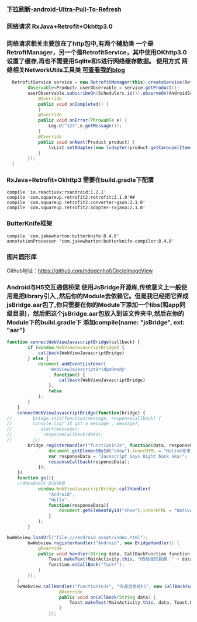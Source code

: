 ### [下拉刷新-android-Ultra-Pull-To-Refresh](https://github.com/liaohuqiu/android-Ultra-Pull-To-Refresh)
### 网络请求 RxJava+Retrofit+Okhttp3.0
### 网络请求相关主要放在了http包中,有两个辅助类 一个是RetroftManager，另一个是RetrofitService，其中使用OKhttp3.0设置了缓存,再也不需要用Sqlite和S进行网络缓存数据。 使用方式 网络相关NetworkUtils工具类 [可查看我的blog](https://blog.csdn.net/qq_21937107/article/details/79904324)
```java
  RetrofitService service = new RetrofitManager(this).createService(RetrofitService.class);
        Observable<Product> userObservable = service.getProduct();
        userObservable.subscribeOn(Schedulers.io()).observeOn(AndroidSchedulers.mainThread()).subscribe(new Subscriber<Product>() {
            @Override
            public void onCompleted() {
            }
            @Override
            public void onError(Throwable e) {
                Log.d("123",e.getMessage());
            }
            @Override
            public void onNext(Product product) {
                lvList.setAdapter(new lvdapter(product.getCarouselItems(),LoginActivity.this));
            }
        });
  }
```
### RxJava+Retrofit+Okhttp3 需要在build.gradle下配置 
    compile 'io.reactivex:rxandroid:1.2.1'
    compile 'com.squareup.retrofit2:retrofit:2.1.0'##
    compile 'com.squareup.retrofit2:converter-gson:2.1.0'
    compile 'com.squareup.retrofit2:adapter-rxjava:2.1.0'
 ### ButterKnife框架
    compile 'com.jakewharton:butterknife:8.4.0'
    annotationProcessor 'com.jakewharton:butterknife-compiler:8.4.0'
 ### 图片圆形库
Github地址：https://github.com/hdodenhof/CircleImageView
### Android与H5交互通信桥梁 使用JsBridge开源库,传统意义上一般使用是把library引入 ,然后你的Module去依赖它。但是我已经把它弄成 jsBridge.aar包了,你只需要在你的Module下添加一个libs(和app同级目录)，然后把这个jsBridge.aar包放入到该文件夹中,然后在你的Module下的build.gradle下 添加compile(name: "jsBridge", ext: "aar")
```javascript
function connectWebViewJavascriptBridge(callback) {
        if (window.WebViewJavascriptBridge) {
            callback(WebViewJavascriptBridge)
        } else {
            document.addEventListener(
                'WebViewJavascriptBridgeReady'
                , function() {
                    callback(WebViewJavascriptBridge)
                },
                false
            );
        }
    }
    connectWebViewJavascriptBridge(function(bridge) {
//        bridge.init(function(message, responseCallback) {
//        console.log('JS got a message', message);
//           alert(message);
//            responseCallback(data);
//        });
        bridge.registerHandler("functionInJs", function(data, responseCallback) {
                document.getElementById("show").innerHTML = "Native发来的消息是：" + data;
                var responseData = "Javascript Says Right back aka!";
                responseCallback(responseData);
            });
    })
    function go(){
    //给android 发送消息
            window.WebViewJavascriptBridge.callHandler(
                "Android",
                "Hello",
                function(responseData){
                    document.getElementById("show").innerHTML = "Native给我的数据:"+responseData;
                }
            );
        }

```
```java
bwWebview.loadUrl("file:///android_asset/index.html");
        bwWebview.registerHandler("Android", new BridgeHandler() {
            @Override
            public void handler(String data, CallBackFunction function) {
                Toast.makeText(MainActivity.this, "H5给我的数据：" + data, Toast.LENGTH_SHORT).show();
                function.onCallBack("fuck!");
            }
        });
    }
    bwWebview.callHandler("functionInJs", "传递消息给h5", new CallBackFunction() {
                    @Override
                    public void onCallBack(String data) {
                        Toast.makeText(MainActivity.this, data, Toast.LENGTH_SHORT).show();
                    }
                });
```



